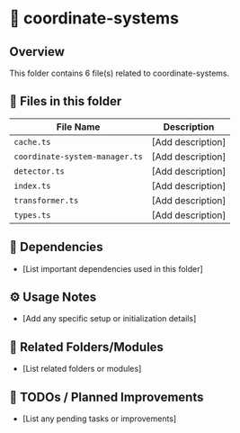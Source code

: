 # 📂 coordinate-systems

## Overview
This folder contains 6 file(s) related to coordinate-systems.

## 📄 Files in this folder

| File Name | Description |
|-----------|-------------|
| `cache.ts` | [Add description] |
| `coordinate-system-manager.ts` | [Add description] |
| `detector.ts` | [Add description] |
| `index.ts` | [Add description] |
| `transformer.ts` | [Add description] |
| `types.ts` | [Add description] |

## 🔗 Dependencies
- [List important dependencies used in this folder]

## ⚙️ Usage Notes
- [Add any specific setup or initialization details]

## 🔄 Related Folders/Modules
- [List related folders or modules]

## 🚧 TODOs / Planned Improvements
- [List any pending tasks or improvements]
